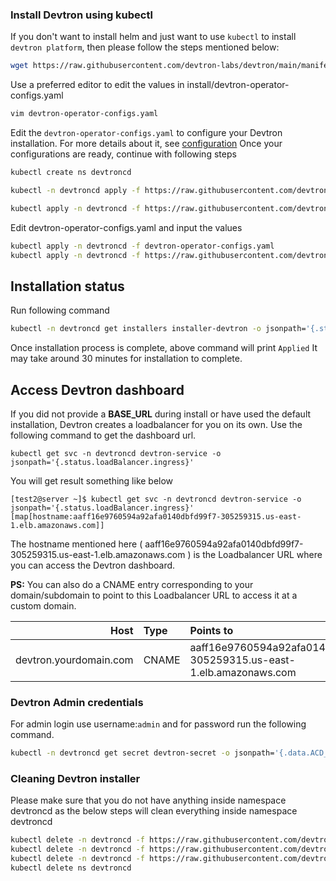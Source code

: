 ### Install Devtron using kubectl

If you don't want to install helm and just want to use `kubectl` to install `devtron platform`, then please follow the steps mentioned below:

```bash
wget https://raw.githubusercontent.com/devtron-labs/devtron/main/manifests/install/devtron-operator-configs.yaml
```
Use a preferred editor to edit the values in install/devtron-operator-configs.yaml
```bash
vim devtron-operator-configs.yaml
```
Edit the `devtron-operator-configs.yaml` to configure your Devtron installation. For more details about it, see [configuration](#configuration)
Once your configurations are ready, continue with following steps
```bash
kubectl create ns devtroncd
```
```bash
kubectl -n devtroncd apply -f https://raw.githubusercontent.com/devtron-labs/charts/main/charts/devtron/crds/crd-devtron.yaml
```
```bash
kubectl apply -n devtroncd -f https://raw.githubusercontent.com/devtron-labs/charts/main/charts/devtron/templates/install.yaml
```
Edit devtron-operator-configs.yaml and input the values
```bash
kubectl apply -n devtroncd -f devtron-operator-configs.yaml
kubectl apply -n devtroncd -f https://raw.githubusercontent.com/devtron-labs/devtron/main/manifests/install/devtron-installer.yaml
```

## Installation status

Run following command

```bash
kubectl -n devtroncd get installers installer-devtron -o jsonpath='{.status.sync.status}'
```

Once installation process is complete, above command will print `Applied` It may take around 30 minutes for installation to complete.

## Access Devtron dashboard

If you did not provide a **BASE\_URL** during install or have used the default installation, Devtron creates a loadbalancer for you on its own. Use the following command to get the dashboard url.

```text
kubectl get svc -n devtroncd devtron-service -o jsonpath='{.status.loadBalancer.ingress}'
```

You will get result something like below

```text
[test2@server ~]$ kubectl get svc -n devtroncd devtron-service -o jsonpath='{.status.loadBalancer.ingress}'
[map[hostname:aaff16e9760594a92afa0140dbfd99f7-305259315.us-east-1.elb.amazonaws.com]]
```

The hostname mentioned here \( aaff16e9760594a92afa0140dbfd99f7-305259315.us-east-1.elb.amazonaws.com \) is the Loadbalancer URL where you can access the Devtron dashboard.

**PS:** You can also do a CNAME entry corresponding to your domain/subdomain to point to this Loadbalancer URL to access it at a custom domain.

| Host | Type | Points to |
| ---: | :--- | :--- |
| devtron.yourdomain.com | CNAME | aaff16e9760594a92afa0140dbfd99f7-305259315.us-east-1.elb.amazonaws.com |

### Devtron Admin credentials

For admin login use username:`admin` and for password run the following command.

```bash
kubectl -n devtroncd get secret devtron-secret -o jsonpath='{.data.ACD_PASSWORD}' | base64 -d
```


### Cleaning Devtron installer
Please make sure that you do not have anything inside namespace devtroncd as the below steps will clean everything inside namespace devtroncd
```bash
kubectl delete -n devtroncd -f https://raw.githubusercontent.com/devtron-labs/devtron/main/manifests/install/devtron-installer.yaml
kubectl delete -n devtroncd -f https://raw.githubusercontent.com/devtron-labs/charts/main/charts/devtron/templates/install.yaml
kubectl delete -n devtroncd -f https://raw.githubusercontent.com/devtron-labs/charts/main/charts/devtron/crds/crd-devtron.yaml
kubectl delete ns devtroncd
```